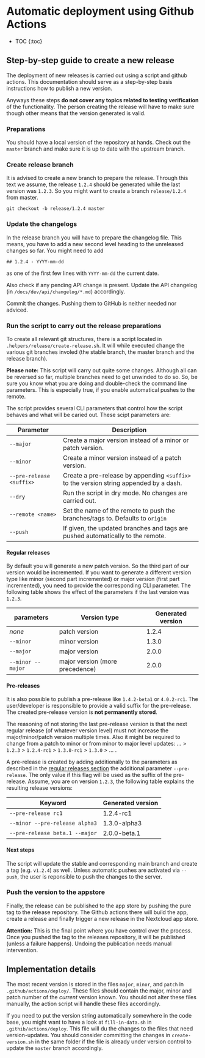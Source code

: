 # Automatic deployment using Github Actions

* TOC
{:toc}

## Step-by-step guide to create a new release
The deployment of new releases is carried out using a script and github actions.
This documentation should serve as a step-by-step basis instructions how to publish a new version.

Anyways these steps **do not cover any topics related to testing verification** of the functionality.
The person creating the release will have to make sure though other means that the version generated is valid.

### Preparations

You should have a local version of the repository at hands.
Check out the `master` branch and make sure it is up to date with the upstream branch.

### Create release branch

It is advised to create a new branch to prepare the release.
Through this text we assume, the release `1.2.4` should be generated while the last version was `1.2.3`.
So you might want to create a branch `release/1.2.4` from master.
```
git checkout -b release/1.2.4 master
```

### Update the changelogs

In the release branch you will have to prepare the changelog file.
This means, you have to add a new second level heading to the unreleased changes so far.
You might need to add
```
## 1.2.4 - YYYY-mm-dd
```
as one of the first few lines with `YYYY-mm-dd` the current date.

Also check if any pending API change is present.
Update the API changelog (in `/docs/dev/api/changelog/*.md`) accordingly.

Commit the changes.
Pushing them to GitHub is neither needed nor adviced.

### Run the script to carry out the release preparations

To create all relevant git structures, there is a script located in `.helpers/release/create-release.sh`.
It will while executed change the various git branches involed (the stable branch, the master branch and the release branch).

**Please note:**
This script will carry out quite some changes.
Although all can be reversed so far, multiple branches need to get unwinded to do so.
So, be sure you know what you are doing and double-check the command line parameters.
This is especially true, if you enable automatical pushes to the remote.

The script provides several CLI parameters that control how the script behaves and what will be caried out.
These scipt parameters are:

| Parameter | Description |
|-----------|-------------|
| `--major` | Create a major version instead of a minor or patch version. |
| `--minor` | Create a minor version instead of a patch version. |
| `--pre-release <suffix>` | Create a pre-release by appending `<suffix>` to the version string appended by a dash. |
| `--dry` | Run the script in dry mode. No changes are carried out. |
| `--remote <name>` | Set the name of the remote to push the branches/tags to. Defaults to `origin` |
| `--push` | If given, the updated branches and tags are pushed automatically to the remote. |

#### Regular releases

By default you will generate a new patch version.
So the third part of our version would be incremented.
If you want to generate a different version type like minor (second part incremented) or major version (first part incremented), you need to provide the corresponding CLI parameter.
The following table shows the effect of the parameters if the last version was `1.2.3`.

| parameters | Version type | Generated version |
|---|---|---|
| _none_ | patch version | 1.2.4 |
| `--minor` | minor version | 1.3.0 |
| `--major` | major version | 2.0.0 |
| `--minor --major` | major version (more precedence) | 2.0.0 |

#### Pre-releases

It is also possible to publish a pre-release like `1.4.2-beta1` or `4.0.2-rc1`.
The user/developer is responsible to provide a valid suffix for the pre-release.
The created pre-release version is **not permanently stored**.

The reasoning of not storing the last pre-release version is that the next regular release (of whatever version level) must not increase the major/minor/patch version multiple times.
Also it might be required to change from a patch to minor or from minor to major level updates:
... > `1.2.3` > `1.2.4-rc1` > `1.3.0-rc1` > `1.3.0` > ... .

A pre-release is created by adding additionally to the parameters as described in the [regular releases section](#regular-releases) the additional parameter `--pre-release`.
The only value if this flag will be used as the suffix of the pre-release.
Assume, you are on version `1.2.3`, the following table explains the resulting release versions:

| Keyword | Generated version |
|---|---|
| `--pre-release rc1` | 1.2.4-rc1 |
| `--minor --pre-release alpha3` | 1.3.0-alpha3 |
| `--pre-release beta.1 --major` | 2.0.0-beta.1 |

#### Next steps

The script will update the stable and corresponding main branch and create a tag (e.g. `v1.2.4`) as well.
Unless automatic pushes are activated via `--push`, the user is reponsible to push the changes to the server.

### Push the version to the appstore

Finally, the release can be published to the app store by pushing the pure tag to the release repository.
The Github actions there will build the app, create a release and finally trigger a new release in the Nextcloud app store.

**Attention:**
This is the final point where you have control over the process.
Once you pushed the tag to the releases repository, it will be published (unless a failure happens).
Undoing the publication needs manual intervention.

## Implementation details

The most recent version is stored in the files `major`, `minor`, and `patch` in `.github/actions/deploy/`.
These files should contain the major, minor and patch number of the *current* version known.
You should not alter these files manually, the action script will handle these files accordingly.

If you need to put the version string automatically somewhere in the code base, you might want to have a look at `fill-in-data.sh` in `.githib/actions/deploy`.
This file will du the changes to the files that need version-updates.
You should consider committing the changes in `create-version.sh` in the same folder if the file is already under version control to update the `master` branch accordingly.
